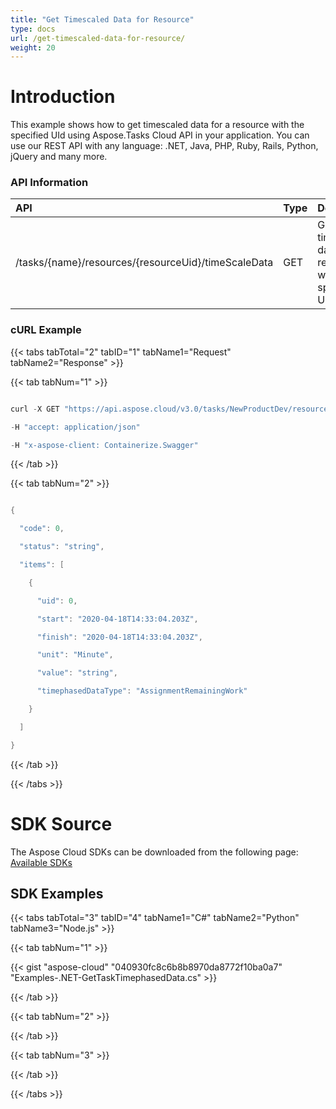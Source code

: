 ```yaml
---
title: "Get Timescaled Data for Resource"
type: docs
url: /get-timescaled-data-for-resource/
weight: 20
---
```


# **Introduction**
This example shows how to get timescaled data for a resource with the specified UId using Aspose.Tasks Cloud API in your application. You can use our REST API with any language: .NET, Java, PHP, Ruby, Rails, Python, jQuery and many more.
### **API Information**

|**API**|**Type**|**Description**|**Resource Link**|
| :- | :- | :- | :- |
|/tasks/{name}/resources/{resourceUid}/timeScaleData|GET|Get timescaled data for a resource with the specified Uid|[GetResourceTimephasedData](https://apireference.aspose.cloud/tasks/#/TasksResources/GetResourceTimephasedData)|
### **cURL Example**
{{< tabs tabTotal="2" tabID="1" tabName1="Request" tabName2="Response" >}}

{{< tab tabNum="1" >}}

```java

curl -X GET "https://api.aspose.cloud/v3.0/tasks/NewProductDev/resources/1/timeScaleData?type=ResourceWork" 

-H "accept: application/json" 

-H "x-aspose-client: Containerize.Swagger"

```

{{< /tab >}}

{{< tab tabNum="2" >}}

```java

{

  "code": 0,

  "status": "string",

  "items": [

    {

      "uid": 0,

      "start": "2020-04-18T14:33:04.203Z",

      "finish": "2020-04-18T14:33:04.203Z",

      "unit": "Minute",

      "value": "string",

      "timephasedDataType": "AssignmentRemainingWork"

    }

  ]

}

```

{{< /tab >}}

{{< /tabs >}}
# **SDK Source**
The Aspose Cloud SDKs can be downloaded from the following page: [Available SDKs](/available-sdks-html/)
## **SDK Examples**
{{< tabs tabTotal="3" tabID="4" tabName1="C#" tabName2="Python" tabName3="Node.js" >}}

{{< tab tabNum="1" >}}

{{< gist "aspose-cloud" "040930fc8c6b8b8970da8772f10ba0a7" "Examples-.NET-GetTaskTimephasedData.cs" >}}

{{< /tab >}}

{{< tab tabNum="2" >}}

{{< /tab >}}

{{< tab tabNum="3" >}}

{{< /tab >}}

{{< /tabs >}}
